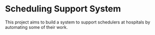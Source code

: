 # Scheduling Support System 
This project aims to build a system to support schedulers at hospitals by automating some of their work.
